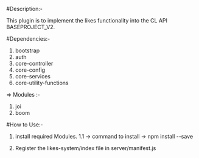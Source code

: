 #Description:-

This plugin is to implement the likes functionality into the CL API BASEPROJECT_V2.

#Dependencies:-
   1. bootstrap
   2. auth
   3. core-controller
   4. core-config
   5. core-services
   6. core-utility-functions

=> Modules :-
   1. joi
   2. boom

#How to Use:-

1. install required Modules.
  1.1 -> command to install
      -> npm install <module-name> --save

2. Register the likes-system/index file in server/manifest.js
